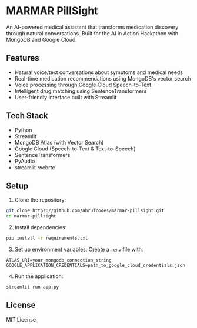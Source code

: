 # MARMAR PillSight

An AI-powered medical assistant that transforms medication discovery through natural conversations. Built for the AI in Action Hackathon with MongoDB and Google Cloud.

## Features

- Natural voice/text conversations about symptoms and medical needs
- Real-time medication recommendations using MongoDB's vector search
- Voice processing through Google Cloud Speech-to-Text
- Intelligent drug matching using SentenceTransformers
- User-friendly interface built with Streamlit

## Tech Stack

- Python
- Streamlit
- MongoDB Atlas (with Vector Search)
- Google Cloud (Speech-to-Text & Text-to-Speech)
- SentenceTransformers
- PyAudio
- streamlit-webrtc

## Setup

1. Clone the repository:
```bash
git clone https://github.com/ahrufcodes/marmar-pillsight.git
cd marmar-pillsight
```

2. Install dependencies:
```bash
pip install -r requirements.txt
```

3. Set up environment variables:
Create a `.env` file with:
```
ATLAS_URI=your_mongodb_connection_string
GOOGLE_APPLICATION_CREDENTIALS=path_to_google_cloud_credentials.json
```

4. Run the application:
```bash
streamlit run app.py
```

## License

MIT License 